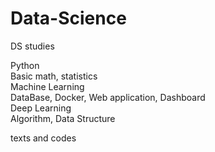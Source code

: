# Data-Science
DS studies

Python  
Basic math, statistics  
Machine Learning  
DataBase, Docker, Web application, Dashboard  
Deep Learning  
Algorithm, Data Structure  

texts and codes
